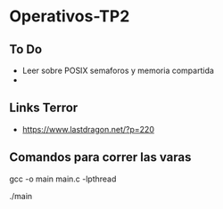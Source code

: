 # Operativos-TP2

## To Do

- Leer sobre POSIX semaforos y memoria compartida
-

## Links Terror

- https://www.lastdragon.net/?p=220

## Comandos para correr las varas
gcc -o main main.c -lpthread

./main